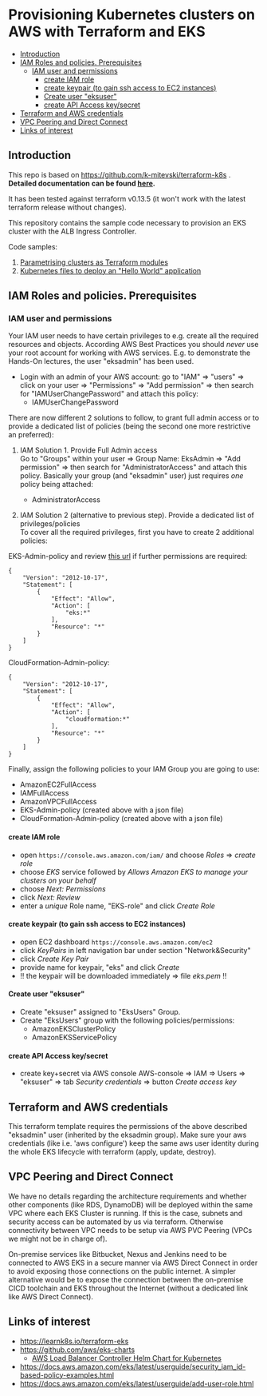 # Provisioning Kubernetes clusters on AWS with Terraform and EKS
- [Introduction](#introduction)
- [IAM Roles and policies. Prerequisites](#iam-roles-and-policies-prerequisites)
    - [IAM user and permissions](#iam-user-and-permissions)
        - [create IAM role](#create-iam-role)
        - [create keypair (to gain ssh access to EC2 instances)](#create-keypair-to-gain-ssh-access-to-ec2-instances)
        - [Create user "eksuser"](#create-user-eksuser) 
        - [create API Access key/secret](#create-api-access-key-secret)  
- [Terraform and AWS credentials](#terraform-and-aws-credentials)
- [VPC Peering and Direct Connect](#vpc-peering-and-direct-connect)
- [Links of interest](#links-of-interest)

## Introduction
This repo is based on https://github.com/k-mitevski/terraform-k8s . 
**Detailed documentation can be found [here](https://learnk8s.io/terraform-eks).**

It has been tested against terraform v0.13.5 (it won't work with the latest terraform release without changes). 

This repository contains the sample code necessary to provision an EKS cluster with the ALB Ingress Controller.

Code samples:

1. [Parametrising clusters as Terraform modules](06_terraform_envs_customised/README.md)
2. [Kubernetes files to deploy an "Hello World" application](kubernetes/README.md)

## IAM Roles and policies. Prerequisites
### IAM user and permissions
Your IAM user needs to have certain privileges to e.g. create all the required resources and objects.  According AWS Best Practices you should *never* use your root account for working with AWS services. E.g. to demonstrate the Hands-On lectures, the user "eksadmin" has been used.

- Login with an admin of your AWS account: go to "IAM" => "users" => click on your user => "Permissions" => "Add permission" => then search for "IAMUserChangePassword" and attach this policy:
    - IAMUserChangePassword

There are now different 2 solutions to follow, to grant full admin access or to provide a dedicated list of policies (being the second one more restrictive an preferred):
1. IAM Solution 1. Provide Full Admin access  
Go to "Groups" within your user => Group Name: EksAdmin => "Add permission" => then search for "AdministratorAccess" and attach this policy. Basically your group (and "eksadmin" user) just requires *one* policy being attached:
    - AdministratorAccess  

2. IAM Solution 2 (alternative to previous step). Provide a dedicated list of privileges/policies  
To cover all the required privileges, first you have to create 2 additional policies:  

EKS-Admin-policy and review [this url](https://docs.aws.amazon.com/eks/latest/userguide/security_iam_id-based-policy-examples.html) if further permissions are required:
```
{
    "Version": "2012-10-17",
    "Statement": [
        {
            "Effect": "Allow",
            "Action": [
                "eks:*"
            ],
            "Resource": "*"
        }
    ]
}
```

CloudFormation-Admin-policy:
```
{
    "Version": "2012-10-17",
    "Statement": [
        {
            "Effect": "Allow",
            "Action": [
                "cloudformation:*"
            ],
            "Resource": "*"
        }
    ]
}
```

Finally, assign the following policies to your IAM Group you are going to use:
  - AmazonEC2FullAccess
  - IAMFullAccess
  - AmazonVPCFullAccess
  - EKS-Admin-policy  (created above with a json file)
  - CloudFormation-Admin-policy (created above with a json file)

#### create IAM role
* open ```https://console.aws.amazon.com/iam/``` and choose _Roles_ => _create role_  
* choose _EKS_ service followed by _Allows Amazon EKS to manage your clusters on your behalf_  
* choose _Next: Permissions_
* click _Next: Review_
* enter a *unique* Role name, "EKS-role" and click *_Create Role_*

#### create keypair (to gain ssh access to EC2 instances)

* open EC2 dashboard ```https://console.aws.amazon.com/ec2```
* click _KeyPairs_ in left navigation bar under section "Network&Security"
* click _Create Key Pair_
* provide name for keypair, "eks" and click *_Create_*
* !! the keypair will be downloaded immediately => file *eks.pem* !!

#### Create user "eksuser"
* Create "eksuser" assigned to "EksUsers" Group. 
* Create "EksUsers" group with the following policies/permissions:
	* AmazonEKSClusterPolicy
    * AmazonEKSServicePolicy

#### create API Access key/secret
* create key+secret via AWS console
  AWS-console => IAM => Users => "eksuser" => tab *Security credentials* => button *Create access key*

## Terraform and AWS credentials
This terraform template requires the permissions of the above described "eksadmin" user (inherited by the eksadmin group). Make sure your aws credentials (like i.e. 'aws configure') keep the same aws user identity during the whole EKS lifecycle with terraform (apply, update, destroy). 

## VPC Peering and Direct Connect
We have no details regarding the architecture requirements and whether other components (like RDS, DynamoDB) will be deployed within the same VPC where each EKS Cluster is running. If this is the case, subnets and security access can be automated by us via terraform. Otherwise connectivity between VPC needs to be setup via AWS PVC Peering (VPCs we might not be in charge of). 

On-premise services like Bitbucket, Nexus and Jenkins need to be connected to AWS EKS in a secure manner via AWS Direct Connect in order to avoid exposing those connections on the public internet. A simpler alternative would be to expose the connection between the on-premise CICD toolchain and EKS throughout the Internet (without a dedicated link like AWS Direct Connect). 

## Links of interest
- https://learnk8s.io/terraform-eks 
- https://github.com/aws/eks-charts 
    - [AWS Load Balancer Controller Helm Chart for Kubernetes](https://github.com/aws/eks-charts/tree/master/stable/aws-load-balancer-controller) 
- https://docs.aws.amazon.com/eks/latest/userguide/security_iam_id-based-policy-examples.html 
- https://docs.aws.amazon.com/eks/latest/userguide/add-user-role.html
